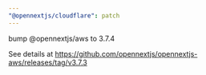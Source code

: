 ```yaml
---
"@opennextjs/cloudflare": patch
---
```


bump @opennextjs/aws to 3.7.4

See details at <https://github.com/opennextjs/opennextjs-aws/releases/tag/v3.7.3>
